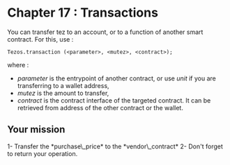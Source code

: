 # Chapter 17 : Transactions

<dialog character="pilot">Hey captain, we've been hanging with that vendor a long time now. Can we finally pay him and go to Osiris?</dialog>

You can transfer tez to an account, or to a function of another smart contract. For this, use :

```
Tezos.transaction (<parameter>, <mutez>, <contract>);
```

where :

- _parameter_ is the entrypoint of another contract, or use _unit_ if you are transferring to a wallet address,
- _mutez_ is the amount to transfer,
- _contract_ is the contract interface of the targeted contract. It can be retrieved from address of the other contract or the wallet.

## Your mission

<!-- prettier-ignore --> 1- Transfer the *purchase\_price* to the *vendor\_contract*

<!-- prettier-ignore --> 2- Don't forget to return your operation.
